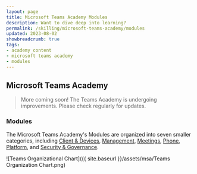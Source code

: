 ```yaml
---
layout: page
title: Microsoft Teams Academy Modules
description: Want to dive deep into learning?
permalink: /skilling/microsoft-teams-academy/modules
updated: 2023-08-02
showbreadcrumb: true
tags: 
- academy content
- microsoft teams academy
- modules
---
```


## Microsoft Teams Academy

> More coming soon! The Teams Academy is undergoing improvements. Please check regularly for updates.

### Modules

The Microsoft Teams Academy's Modules are organized into seven smaller categories, including [Client & Devices](/PartnerResources/skilling/microsoft-teams-academy/client-devices), [Management](/PartnerResources/skilling/microsoft-teams-academy/management), [Meetings](/PartnerResources/skilling/microsoft-teams-academy/meetings), [Phone](/PartnerResources/skilling/microsoft-teams-academy/phone), [Platform](/PartnerResources/skilling/microsoft-teams-academy/platform), and [Security & Governance](/PartnerResources/skilling/microsoft-teams-academy/security).

![Teams Organizational Chart]({{ site.baseurl }}/assets/msa/Teams Organization Chart.png)